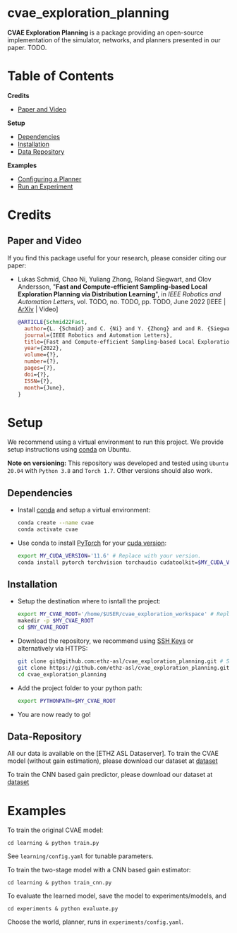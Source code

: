 # cvae_exploration_planning
**CVAE Exploration Planning** is a package providing an open-source implementation of the simulator, networks, and planners presented in our paper. TODO.


# Table of Contents
**Credits**
* [Paper and Video](#Paper-and-Video)

**Setup**
<!-- * [Packages](#Packages) -->
* [Dependencies](#Dependencies)
* [Installation](#Installation)
* [Data Repository](#Data-Repository)

**Examples**
* [Configuring a Planner](#Configuring-a-Planner)
* [Run an Experiment](#Run-an-Experiment)


# Credits
## Paper and Video
If you find this package useful for your research, please consider citing our paper:

* Lukas Schmid, Chao Ni, Yuliang Zhong, Roland Siegwart, and Olov Andersson, "**Fast and Compute-efficient Sampling-based Local Exploration Planning via Distribution Learning**", in *IEEE Robotics and Automation Letters*, vol. TODO, no. TODO, pp. TODO, June 2022 [IEEE | [ArXiv](https://arxiv.org/abs/2202.13715) | Video]
  ```bibtex
  @ARTICLE{Schmid22Fast,
    author={L. {Schmid} and C. {Ni} and Y. {Zhong} and and R. {Siegwart} and O. {Andersson}},
    journal={IEEE Robotics and Automation Letters},
    title={Fast and Compute-efficient Sampling-based Local Exploration Planning via Distribution Learning},
    year={2022},
    volume={?},
    number={?},
    pages={?},
    doi={?},
    ISSN={?},
    month={June},
  }
  ```
  
# Setup
We recommend using a virtual environment to run this project. We provide setup instructions using [conda](https://docs.conda.io/projects/conda/en/latest/user-guide/install/linux.html) on Ubuntu.

**Note on versioning:** This repository was developed and tested using `Ubuntu 20.04` with `Python 3.8` and `Torch 1.7`. Other versions should also work.

## Dependencies

* Install [conda](https://docs.conda.io/projects/conda/en/latest/user-guide/install/linux.html) and setup a virtual environment: 
  ```bash 
  conda create --name cvae 
  conda activate cvae
  ```

* Use conda to install [PyTorch](https://pytorch.org/) for your [cuda version](https://docs.nvidia.com/cuda/cuda-installation-guide-linux/index.html): 
  ```bash
  export MY_CUDA_VERSION='11.6' # Replace with your version. 
  conda install pytorch torchvision torchaudio cudatoolkit=$MY_CUDA_VERSION -c pytorch
  ```

## Installation

* Setup the destination where to isntall the project:
  ```bash
  export MY_CVAE_ROOT='/home/$USER/cvae_exploration_workspace' # Replace with your path.
  makedir -p $MY_CVAE_ROOT
  cd $MY_CVAE_ROOT
  ```

* Download the repository, we recommend using [SSH Keys](https://docs.github.com/en/authentication/connecting-to-github-with-ssh/generating-a-new-ssh-key-and-adding-it-to-the-ssh-agent#about-ssh-key-generation) or alternatively via HTTPS:
  ```bash
  git clone git@github.com:ethz-asl/cvae_exploration_planning.git # SSH
  git clone https://github.com/ethz-asl/cvae_exploration_planning.git # HTTPS
  cd cvae_exploration_planning
  ```

* Add the project folder to your python path:
  ```bash
  export PYTHONPATH=$MY_CVAE_ROOT
  ```

* You are now ready to go!

## Data-Repository

All our data is available on the [ETHZ ASL Dataserver].
To train the CVAE model (without gain estimation), please download our dataset at [dataset](https://drive.google.com/file/d/1Ajd2gAJa_UCE-f4NIvO_zmI0QkiqJIZA/view?usp=sharing)

To train the CNN based gain predictor, please download our dataset at [dataset](https://drive.google.com/file/d/1c4qaIeliJKw1Dc_3Z1UUwoDGBcF0dKxU/view?usp=sharing)


# Examples

To train the original CVAE model:

```
cd learning & python train.py
```

See `learning/config.yaml` for tunable parameters.

To train the two-stage model with a CNN based gain estimator:
```
cd learning & python train_cnn.py 
```
To evaluate the learned model, save the model to experiments/models, and

```
cd experiments & python evaluate.py
```
Choose the world, planner, runs in `experiments/config.yaml`.